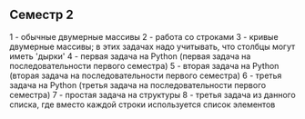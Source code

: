 ## Семестр 2
1 - обычные двумерные массивы
2 - работа со строками
3 - кривые двумерные массивы; в этих задачах надо учитывать, что столбцы могут иметь 'дырки'
4 - первая задача на Python (первая задача на последовательности первого семестра)
5 - вторая задача на Python (вторая задача на последовательности первого семестра)
6 - третья задача на Python (третья задача на последовательности первого семестра)
7 - простая задача на структуры
8 - третья задача из данного списка, где вместо каждой строки используется список элементов
